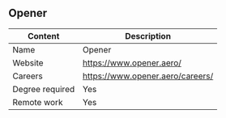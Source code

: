 ## Opener

Content|Description
-|-
Name|Opener
Website|https://www.opener.aero/
Careers|https://www.opener.aero/careers/
Degree required|Yes
Remote work|Yes
